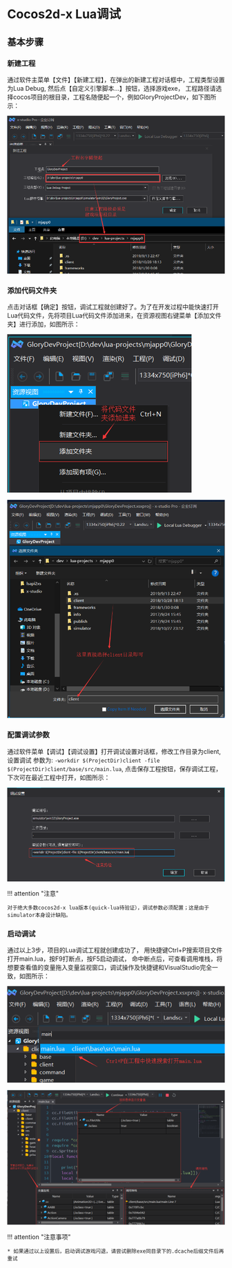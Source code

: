 # Cocos2d-x Lua调试

## 基本步骤

### 新建工程

   通过软件主菜单【文件】【新建工程】，在弹出的新建工程对话框中，工程类型设置为Lua Debug, 然后点【自定义引擎脚本…】按钮，选择游戏exe，
   工程路径请选择cocos项目的根目录，工程名随便起一个，例如GloryProjectDev，如下图所示：

   ![image](../assets/images/c2s1_01.png)

### 添加代码文件夹

   点击对话框【确定】按钮，调试工程就创建好了。为了在开发过程中能快速打开Lua代码文件，先将项目Lua代码文件添加进来，在资源视图右键菜单【添加文件夹】进行添加，如图所示：

   ![image](../assets/images/c2s1_02a.png)

   ![image](../assets/images/c2s1_02b.png)

### 配置调试参数

   通过软件菜单【调试】【调试设置】打开调试设置对话框，修改工作目录为client, 设置调试 参数为:
   `-workdir $(ProjectDir)client -file $(ProjectDir)client/base/src/main.lua`,
   点击保存工程按钮，保存调试工程，下次可在最近工程中打开，如图所示：

   ![image](../assets/images/c2s1_03.png)

!!! attention "注意"

    对于绝大多数cocos2d-x lua版本(quick-lua待验证），调试参数必须配置；这是由于simulator本身设计缺陷。

### 启动调试

   通过以上3步，项目的Lua调试工程就创建成功了，
   用快捷键Ctrl+P搜索项目文件打开main.lua，按F9打断点，按F5启动调试，
   命中断点后，可查看调用堆栈，将想要查看值的变量拖入变量监视窗口，调试操作及快捷键和VisualStudio完全一致，如图所示：

   ![image](../assets/images/c2s1_04a.png)

   ![image](../assets/images/c2s1_04b.png)


!!! attention "注意事项"

    * 如果通过以上设置后，启动调试游戏闪退，请尝试删除exe同目录下的.dcache后缀文件后再重试
